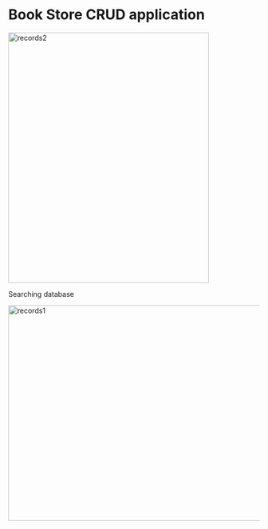 # Book Store CRUD application
<img width="402" height="502" alt="records2" src="https://github.com/user-attachments/assets/3c829382-3b27-45a7-9f0e-bede54f8c566" />



Searching database

<img width="842" height="432" alt="records1" src="https://github.com/user-attachments/assets/76833d16-dc85-404c-a642-868a8fb7aace" />
